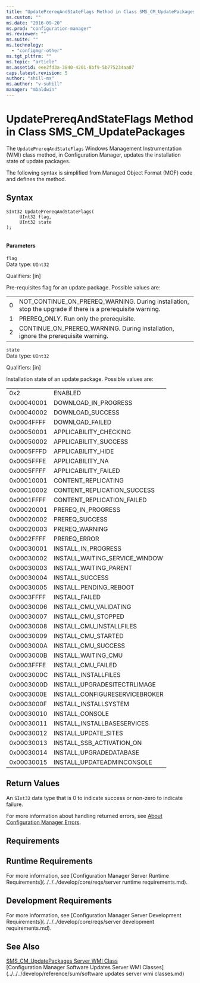 ```yaml
---
title: "UpdatePrereqAndStateFlags Method in Class SMS_CM_UpdatePackages"
ms.custom: ""
ms.date: "2016-09-20"
ms.prod: "configuration-manager"
ms.reviewer: ""
ms.suite: ""
ms.technology: 
  - "configmgr-other"
ms.tgt_pltfrm: ""
ms.topic: "article"
ms.assetid: eee2fd3a-3840-4201-8bf9-5b775234aa07
caps.latest.revision: 5
author: "shill-ms"
ms.author: "v-suhill"
manager: "mbaldwin"
---
```

# UpdatePrereqAndStateFlags Method in Class SMS_CM_UpdatePackages
The `UpdatePrereqAndStateFlags` Windows Management Instrumentation (WMI) class method, in Configuration Manager, updates the installation state of update packages.  
  
 The following syntax is simplified from Managed Object Format (MOF) code and defines the method.  
  
## Syntax  
  
```  
SInt32 UpdatePrereqAndStateFlags(  
     UInt32 flag,  
     UInt32 state  
);  
  
```  
  
#### Parameters  
 `flag`  
 Data type: `UInt32`  
  
 Qualifiers: [in]  
  
 Pre-requisites  flag for an update package. Possible values are:  
  
|||  
|-|-|  
|0|NOT_CONTINUE_ON_PREREQ_WARNING. During installation, stop the upgrade if there is a prerequisite warning.|  
|1|PREREQ_ONLY. Run only the prerequisite.|  
|2|CONTINUE_ON_PREREQ_WARNING. During installation, ignore the prerequisite warning.|  
  
 `state`  
 Data type: `UInt32`  
  
 Qualifiers: [in]  
  
 Installation state of an update package. Possible values are:  
  
|||  
|-|-|  
|0x2|ENABLED|  
|0x00040001|DOWNLOAD_IN_PROGRESS|  
|0x00040002|DOWNLOAD_SUCCESS|  
|0x0004FFFF|DOWNLOAD_FAILED|  
|0x00050001|APPLICABILITY_CHECKING|  
|0x00050002|APPLICABILITY_SUCCESS|  
|0x0005FFFD|APPLICABILITY_HIDE|  
|0x0005FFFE|APPLICABILITY_NA|  
|0x0005FFFF|APPLICABILITY_FAILED|  
|0x00010001|CONTENT_REPLICATING|  
|0x00010002|CONTENT_REPLICATION_SUCCESS|  
|0x0001FFFF|CONTENT_REPLICATION_FAILED|  
|0x00020001|PREREQ_IN_PROGRESS|  
|0x00020002|PREREQ_SUCCESS|  
|0x00020003|PREREQ_WARNING|  
|0x0002FFFF|PREREQ_ERROR|  
|0x00030001|INSTALL_IN_PROGRESS|  
|0x00030002|INSTALL_WAITING_SERVICE_WINDOW|  
|0x00030003|INSTALL_WAITING_PARENT|  
|0x00030004|INSTALL_SUCCESS|  
|0x00030005|INSTALL_PENDING_REBOOT|  
|0x0003FFFF|INSTALL_FAILED|  
|0x00030006|INSTALL_CMU_VALIDATING|  
|0x00030007|INSTALL_CMU_STOPPED|  
|0x00030008|INSTALL_CMU_INSTALLFILES|  
|0x00030009|INSTALL_CMU_STARTED|  
|0x0003000A|INSTALL_CMU_SUCCESS|  
|0x0003000B|INSTALL_WAITING_CMU|  
|0x0003FFFE|INSTALL_CMU_FAILED|  
|0x0003000C|INSTALL_INSTALLFILES|  
|0x0003000D|INSTALL_UPGRADESITECTRLIMAGE|  
|0x0003000E|INSTALL_CONFIGURESERVICEBROKER|  
|0x0003000F|INSTALL_INSTALLSYSTEM|  
|0x00030010|INSTALL_CONSOLE|  
|0x00030011|INSTALL_INSTALLBASESERVICES|  
|0x00030012|INSTALL_UPDATE_SITES|  
|0x00030013|INSTALL_SSB_ACTIVATION_ON|  
|0x00030014|INSTALL_UPGRADEDATABASE|  
|0x00030015|INSTALL_UPDATEADMINCONSOLE|  
  
## Return Values  
 An `SInt32` data type that is 0 to indicate success or non-zero to indicate failure.  
  
 For more information about handling returned errors, see [About Configuration Manager Errors](../../../develop/core/understand/about-configuration-manager-errors.md).  
  
## Requirements  
  
## Runtime Requirements  
 For more information, see [Configuration Manager Server Runtime Requirements](../../../develop/core/reqs/server runtime requirements.md).  
  
## Development Requirements  
 For more information, see [Configuration Manager Server Development Requirements](../../../develop/core/reqs/server development requirements.md).  
  
## See Also  
 [SMS_CM_UpdatePackages Server WMI Class](../../../develop/reference/sum/sms_cm_updatepackages-server-wmi-class.md)   
 [Configuration Manager Software Updates Server WMI Classes](../../../develop/reference/sum/software updates server wmi classes.md)